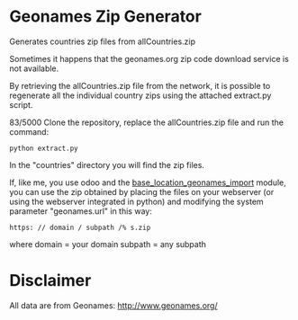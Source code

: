 # Geonames Zip Generator

Generates countries zip files from allCountries.zip

Sometimes it happens that the geonames.org zip code download service is not available.

By retrieving the allCountries.zip file from the network, it is possible to regenerate all the individual country zips using the attached extract.py script.


83/5000
Clone the repository, replace the allCountries.zip file and run the command:

`python extract.py`

In the "countries" directory you will find the zip files.

If, like me, you use odoo and the [base_location_geonames_import](https://apps.odoo.com/apps/modules/12.0/base_location_geonames_import) module, you can use the zip obtained by placing the files on your webserver (or using the webserver integrated in python) and modifying the system parameter "geonames.url" in this way:

`https: // domain / subpath /% s.zip`

where domain = your domain
subpath = any subpath


# Disclaimer
All data are from Geonames: http://www.geonames.org/
